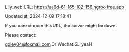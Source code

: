 Lily_web URL: https://ae6d-61-165-102-156.ngrok-free.app

Updated at: 2024-12-09 17:18:41

If you cannot open this URL, the server might be down.

Please contact: 

goley04@foxmail.com Or Wechat:GL_yeaH